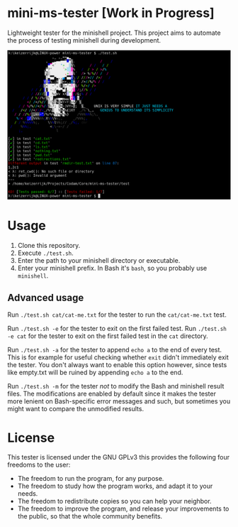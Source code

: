 # mini-ms-tester [Work in Progress]
Lightweight tester for the minishell project.
This project aims to automate the process of testing minishell during development.

![Example Image](example.png "Usage example")

# Usage
1. Clone this repository.
2. Execute `./test.sh`.
3. Enter the path to your minishell directory or executable.
4. Enter your minishell prefix. In Bash it's `bash`, so you probably use `minishell`.

## Advanced usage
Run `./test.sh cat/cat-me.txt` for the tester to run the `cat/cat-me.txt` test.

Run `./test.sh -e` for the tester to exit on the first failed test.
Run `./test.sh -e cat` for the tester to exit on the first failed test in the `cat` directory.

Run `./test.sh -a` for the tester to append `echo a` to the end of every test. This is for example for useful checking whether `exit` didn't immediately exit the tester. You don't always want to enable this option however, since tests like empty.txt will be ruined by appending `echo a` to the end.

Run `./test.sh -m` for the tester *not* to modify the Bash and minishell result files. The modifications are enabled by default since it makes the tester more lenient on Bash-specific error messages and such, but sometimes you might want to compare the unmodified results.

# License
This tester is licensed under the GNU GPLv3 this provides the following four freedoms to the user:
- The freedom to run the program, for any purpose.
- The freedom to study how the program works, and adapt it to your needs.
- The freedom to redistribute copies so you can help your neighbor.
- The freedom to improve the program, and release your improvements to the public, so that the whole community benefits.
